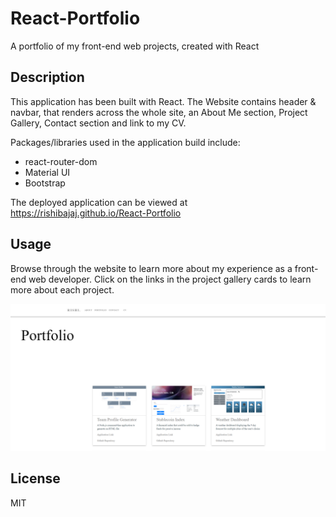 # React-Portfolio
A portfolio of my front-end web projects, created with React

## Description

This application has been built with React. 
The Website contains header & navbar, that renders across the whole site, an About Me section, Project Gallery, Contact section and link to my CV.

Packages/libraries used in the application build include:
- react-router-dom
- Material UI
- Bootstrap

The deployed application can be viewed at https://rishibajaj.github.io/React-Portfolio

## Usage

Browse through the website to learn more about my experience as a front-end web developer. Click on the links in the project gallery cards to learn more about each project.

![Rishi's React Portfolio](src/utils/React_Portfolio_Screenshot.png)

## License

MIT



